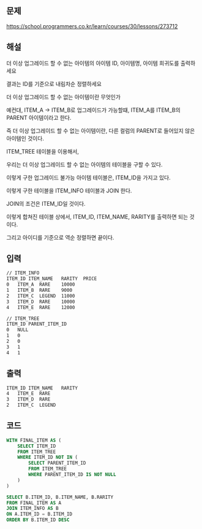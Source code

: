 ## 문제
https://school.programmers.co.kr/learn/courses/30/lessons/273712

## 해설
더 이상 업그레이드 할 수 없는 아이템의 아이템 ID, 아이템명, 아이템 희귀도를 출력하세요

결과는 ID를 기준으로 내림차순 정렬하세요

더 이상 업그레이드 할 수 없는 아이템이란 무엇인가

예컨대, ITEM_A -> ITEM_B로 업그레이드가 가능할떄,
ITEM_A를 ITEM_B의 PARENT 아이템이라고 한다.

즉 더 이상 업그레이드 할 수 없는 아이템이란, 다른 컬럼의 PARENT로 들어있지 않은 아이템인 것이다.

ITEM_TREE 테이블을 이용해서,

우리는 더 이상 업그레이드 할 수 없는 아이템의 테이블을 구할 수 있다.

이렇게 구한 업그레이드 불가능 아이템 테이블은, ITEM_ID을 가지고 있다.

이렇게 구한 테이블을 ITEM_INFO 테이블과 JOIN 한다.

JOIN의 조건은 ITEM_ID일 것이다.

이렇게 합쳐진 테이블 상에서, ITEM_ID, ITEM_NAME, RARITY를 출력하면 되는 것이다.

그리고 아이디를 기준으로 역순 정렬하면 끝이다.


## 입력
```txt
// ITEM_INFO
ITEM_ID	ITEM_NAME	RARITY	PRICE
0	ITEM_A	RARE	10000
1	ITEM_B	RARE	9000
2	ITEM_C	LEGEND	11000
3	ITEM_D	RARE	10000
4	ITEM_E	RARE	12000

// ITEM_TREE
ITEM_ID	PARENT_ITEM_ID
0	NULL
1	0
2	0
3	1
4	1
```

## 출력
```txt
ITEM_ID	ITEM_NAME	RARITY
4	ITEM_E	RARE
3	ITEM_D	RARE
2	ITEM_C	LEGEND
```

## 코드
```sql
WITH FINAL_ITEM AS (
    SELECT ITEM_ID
    FROM ITEM_TREE
    WHERE ITEM_ID NOT IN (
        SELECT PARENT_ITEM_ID
        FROM ITEM_TREE
        WHERE PARENT_ITEM_ID IS NOT NULL
    )
)

SELECT B.ITEM_ID, B.ITEM_NAME, B.RARITY
FROM FINAL_ITEM AS A
JOIN ITEM_INFO AS B
ON A.ITEM_ID = B.ITEM_ID
ORDER BY B.ITEM_ID DESC
```